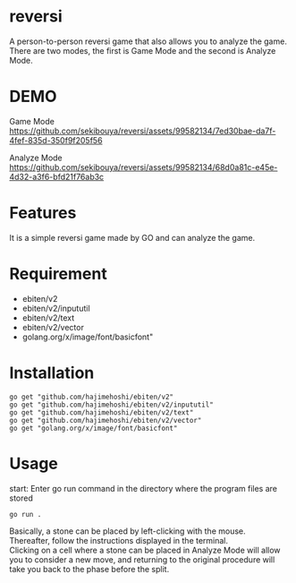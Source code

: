 # reversi
A person-to-person reversi game that also allows you to analyze the game.<br>
There are two modes, the first is Game Mode and the second is Analyze Mode.

# DEMO
Game Mode<br>
https://github.com/sekibouya/reversi/assets/99582134/7ed30bae-da7f-4fef-835d-350f9f205f56

Analyze Mode<br>
https://github.com/sekibouya/reversi/assets/99582134/68d0a81c-e45e-4d32-a3f6-bfd21f76ab3c

# Features
It is a simple reversi game made by GO and can analyze the game.

# Requirement
* ebiten/v2
* ebiten/v2/inpututil
* ebiten/v2/text
* ebiten/v2/vector
* golang.org/x/image/font/basicfont"

# Installation
```
go get "github.com/hajimehoshi/ebiten/v2"
go get "github.com/hajimehoshi/ebiten/v2/inpututil"
go get "github.com/hajimehoshi/ebiten/v2/text"
go get "github.com/hajimehoshi/ebiten/v2/vector"
go get "golang.org/x/image/font/basicfont"
```

# Usage
start: Enter go run command in the directory where the program files are stored
```
go run .
```
Basically, a stone can be placed by left-clicking with the mouse.<br>
Thereafter, follow the instructions displayed in the terminal.<br>
Clicking on a cell where a stone can be placed in Analyze Mode will allow you to consider a new move, and returning to the original procedure will take you back to the phase before the split.
